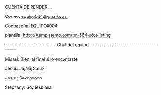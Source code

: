 CUENTA DE RENDER ...

Correo: equipobit4@gmail.com

Contraseña: EQUIPO0004

plantilla: https://templatemo.com/tm-564-plot-listing


-------------------------- Chat del equipo ----------------------------------------

Misael: Bien, al final si lo encontaste

Jesus: Jajajaj Salu2

Jesus: Sexoooooo

Stephany: Soy lesbiana
